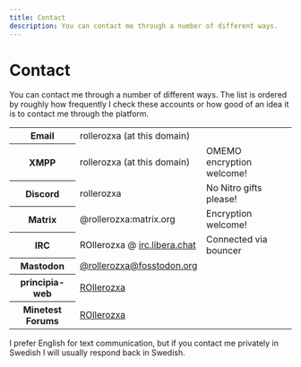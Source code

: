 ```yaml
---
title: Contact
description: You can contact me through a number of different ways.
---
```


# Contact
You can contact me through a number of different ways. The list is ordered by roughly how frequently I check these accounts or how good of an idea it is to contact me through the platform.

<table>
	<tr>
		<th>Email</th>
		<td id="email">rollerozxa (at this domain)</td>
		<td></td>
	</tr><tr>
		<th>XMPP</th>
		<td id="xmpp">rollerozxa (at this domain)</td>
		<td>OMEMO encryption welcome!</td>
	</tr><tr>
		<th>Discord</th>
		<td>rollerozxa</td>
		<td>No Nitro gifts please!</td>
	</tr><tr>
		<th>Matrix</th>
		<td>@rollerozxa:matrix.org</td>
		<td>Encryption welcome!</td>
	</tr><tr>
		<th>IRC</th>
		<td>ROllerozxa @ <a href="https://libera.chat/">irc.libera.chat</a></td>
		<td>Connected via bouncer</td>
	</tr><tr>
		<th>Mastodon</th>
		<td><a href="https://fosstodon.org/@rollerozxa">@rollerozxa@fosstodon.org</a></td>
		<td></td>
	</tr><tr>
		<th>principia-web</th>
		<td><a href="https://principia-web.se/user/1">ROllerozxa</a></td>
		<td></td>
	</tr><tr>
		<th>Minetest Forums</th>
		<td><a href="https://forum.minetest.net/memberlist.php?mode=viewprofile&u=29559">ROllerozxa</a></td>
		<td></td>
	</tr>
</table>

I prefer English for text communication, but if you contact me privately in Swedish I will usually respond back in Swedish.

<script>
document.getElementById('email').innerHTML = atob('PGEgaHJlZj0ibWFpbHRvOnJvbGxlcm96eGFAdm94ZWxtYW5pcC5zZSI+cm9sbGVyb3p4YUB2b3hlbG1hbmlwLnNlPC9hPg==');
document.getElementById('xmpp').innerHTML = atob('cm9sbGVyb3p4YUB2b3hlbG1hbmlwLnNlCg==');
</script>

